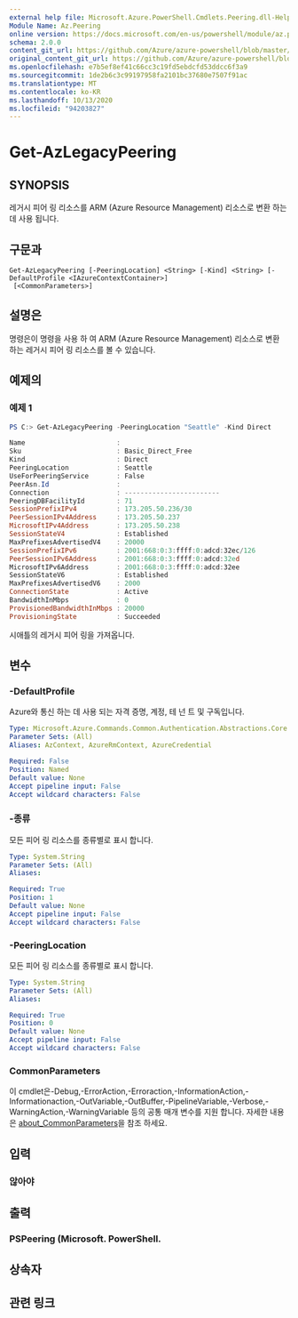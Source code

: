 ```yaml
---
external help file: Microsoft.Azure.PowerShell.Cmdlets.Peering.dll-Help.xml
Module Name: Az.Peering
online version: https://docs.microsoft.com/en-us/powershell/module/az.peering/get-azlegacypeering
schema: 2.0.0
content_git_url: https://github.com/Azure/azure-powershell/blob/master/src/Peering/Peering/help/Get-AzLegacyPeering.md
original_content_git_url: https://github.com/Azure/azure-powershell/blob/master/src/Peering/Peering/help/Get-AzLegacyPeering.md
ms.openlocfilehash: e7b5ef8ef41c66cc3c19fd5ebdcfd53ddcc6f3a9
ms.sourcegitcommit: 1de2b6c3c99197958fa2101bc37680e7507f91ac
ms.translationtype: MT
ms.contentlocale: ko-KR
ms.lasthandoff: 10/13/2020
ms.locfileid: "94203827"
---
```

# Get-AzLegacyPeering

## SYNOPSIS
레거시 피어 링 리소스를 ARM (Azure Resource Management) 리소스로 변환 하는 데 사용 됩니다. 

## 구문과

```
Get-AzLegacyPeering [-PeeringLocation] <String> [-Kind] <String> [-DefaultProfile <IAzureContextContainer>]
 [<CommonParameters>]
```

## 설명은
명령은이 명령을 사용 하 여 ARM (Azure Resource Management) 리소스로 변환 하는 레거시 피어 링 리소스를 볼 수 있습니다.

## 예제의

### 예제 1
```powershell
PS C:> Get-AzLegacyPeering -PeeringLocation "Seattle" -Kind Direct

Name                       :
Sku                        : Basic_Direct_Free
Kind                       : Direct
PeeringLocation            : Seattle
UseForPeeringService       : False
PeerAsn.Id                 :
Connection                 : ------------------------
PeeringDBFacilityId        : 71
SessionPrefixIPv4          : 173.205.50.236/30
PeerSessionIPv4Address     : 173.205.50.237
MicrosoftIPv4Address       : 173.205.50.238
SessionStateV4             : Established
MaxPrefixesAdvertisedV4    : 20000
SessionPrefixIPv6          : 2001:668:0:3:ffff:0:adcd:32ec/126
PeerSessionIPv6Address     : 2001:668:0:3:ffff:0:adcd:32ed
MicrosoftIPv6Address       : 2001:668:0:3:ffff:0:adcd:32ee
SessionStateV6             : Established
MaxPrefixesAdvertisedV6    : 2000
ConnectionState            : Active
BandwidthInMbps            : 0
ProvisionedBandwidthInMbps : 20000
ProvisioningState          : Succeeded
```

시애틀의 레거시 피어 링을 가져옵니다.

## 변수

### -DefaultProfile
Azure와 통신 하는 데 사용 되는 자격 증명, 계정, 테 넌 트 및 구독입니다.

```yaml
Type: Microsoft.Azure.Commands.Common.Authentication.Abstractions.Core.IAzureContextContainer
Parameter Sets: (All)
Aliases: AzContext, AzureRmContext, AzureCredential

Required: False
Position: Named
Default value: None
Accept pipeline input: False
Accept wildcard characters: False
```

### -종류
모든 피어 링 리소스를 종류별로 표시 합니다.

```yaml
Type: System.String
Parameter Sets: (All)
Aliases:

Required: True
Position: 1
Default value: None
Accept pipeline input: False
Accept wildcard characters: False
```

### -PeeringLocation
모든 피어 링 리소스를 종류별로 표시 합니다.

```yaml
Type: System.String
Parameter Sets: (All)
Aliases:

Required: True
Position: 0
Default value: None
Accept pipeline input: False
Accept wildcard characters: False
```

### CommonParameters
이 cmdlet은-Debug,-ErrorAction,-Erroraction,-InformationAction,-Informationaction,-OutVariable,-OutBuffer,-PipelineVariable,-Verbose,-WarningAction,-WarningVariable 등의 공통 매개 변수를 지원 합니다. 자세한 내용은 [about_CommonParameters](http://go.microsoft.com/fwlink/?LinkID=113216)을 참조 하세요.

## 입력

### 않아야

## 출력

### PSPeering (Microsoft. PowerShell.

## 상속자

## 관련 링크
